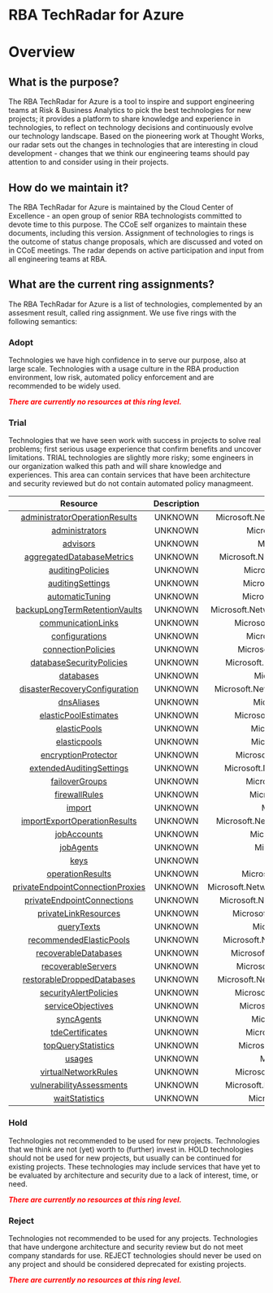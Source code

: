 
RBA TechRadar for Azure
=======================

# Overview

## What is the purpose?


The RBA TechRadar for Azure is a tool to inspire and support engineering teams at Risk & Business Analytics to pick the best technologies for new projects; it provides a platform to share knowledge and experience in technologies, to reflect on technology decisions and continuously evolve our technology landscape.  Based on the pioneering work at Thought Works, our radar sets out the changes in technologies that are interesting in cloud development - changes that we think our engineering teams should pay attention to and consider using in their projects.
## How do we maintain it?


The RBA TechRadar for Azure is maintained by the Cloud Center of Excellence - an open group of senior RBA technologists committed to devote time to this purpose.  The CCoE self organizes to maintain these documents, including this version.  Assignment of technologies to rings is the outcome of status change proposals, which are discussed and voted on in CCoE meetings.  The radar depends on active participation and input from all engineering teams at RBA.
## What are the current ring assignments?


The RBA TechRadar for Azure is a list of technologies, complemented by an assesment result, called ring assignment.  We use five rings with the following semantics:
### Adopt


Technologies we have high confidence in to serve our purpose, also at large scale.  Technologies with a usage culture in the RBA production environment, low risk, automated policy enforcement and are recommended to be widely used.  
  
***<font color="red"> There are currently no resources at this ring level. </font>***
### Trial


Technologies that we have seen work with success in projects to solve real problems;  first serious usage experience that confirm benefits and uncover limitations.  TRIAL technologies are slightly more risky; some engineers in our organization walked this path and will share knowledge and experiences.  This area can contain services that have been architecture and security reviewed but do not contain automated policy managmeent.  

|Resource|Description|Path|Status|
| :---: | :---: | :---: | :---: |
|[administratorOperationResults](https://github.com/openrba/python-azure-techradar/blob/master/Microsoft.Network/servers/administratorOperationResults)|UNKNOWN|Microsoft.Network/servers/administratorOperationResults|TRIAL|
|[administrators](https://github.com/openrba/python-azure-techradar/blob/master/Microsoft.Network/servers/administrators)|UNKNOWN|Microsoft.Network/servers/administrators|TRIAL|
|[advisors](https://github.com/openrba/python-azure-techradar/blob/master/Microsoft.Network/servers/advisors)|UNKNOWN|Microsoft.Network/servers/advisors|TRIAL|
|[aggregatedDatabaseMetrics](https://github.com/openrba/python-azure-techradar/blob/master/Microsoft.Network/servers/aggregatedDatabaseMetrics)|UNKNOWN|Microsoft.Network/servers/aggregatedDatabaseMetrics|TRIAL|
|[auditingPolicies](https://github.com/openrba/python-azure-techradar/blob/master/Microsoft.Network/servers/auditingPolicies)|UNKNOWN|Microsoft.Network/servers/auditingPolicies|TRIAL|
|[auditingSettings](https://github.com/openrba/python-azure-techradar/blob/master/Microsoft.Network/servers/auditingSettings)|UNKNOWN|Microsoft.Network/servers/auditingSettings|TRIAL|
|[automaticTuning](https://github.com/openrba/python-azure-techradar/blob/master/Microsoft.Network/servers/automaticTuning)|UNKNOWN|Microsoft.Network/servers/automaticTuning|TRIAL|
|[backupLongTermRetentionVaults](https://github.com/openrba/python-azure-techradar/blob/master/Microsoft.Network/servers/backupLongTermRetentionVaults)|UNKNOWN|Microsoft.Network/servers/backupLongTermRetentionVaults|TRIAL|
|[communicationLinks](https://github.com/openrba/python-azure-techradar/blob/master/Microsoft.Network/servers/communicationLinks)|UNKNOWN|Microsoft.Network/servers/communicationLinks|TRIAL|
|[configurations](https://github.com/openrba/python-azure-techradar/blob/master/Microsoft.Network/servers/configurations)|UNKNOWN|Microsoft.Network/servers/configurations|TRIAL|
|[connectionPolicies](https://github.com/openrba/python-azure-techradar/blob/master/Microsoft.Network/servers/connectionPolicies)|UNKNOWN|Microsoft.Network/servers/connectionPolicies|TRIAL|
|[databaseSecurityPolicies](https://github.com/openrba/python-azure-techradar/blob/master/Microsoft.Network/servers/databaseSecurityPolicies)|UNKNOWN|Microsoft.Network/servers/databaseSecurityPolicies|TRIAL|
|[databases](https://github.com/openrba/python-azure-techradar/blob/master/Microsoft.Network/servers/databases)|UNKNOWN|Microsoft.Network/servers/databases|TRIAL|
|[disasterRecoveryConfiguration](https://github.com/openrba/python-azure-techradar/blob/master/Microsoft.Network/servers/disasterRecoveryConfiguration)|UNKNOWN|Microsoft.Network/servers/disasterRecoveryConfiguration|TRIAL|
|[dnsAliases](https://github.com/openrba/python-azure-techradar/blob/master/Microsoft.Network/servers/dnsAliases)|UNKNOWN|Microsoft.Network/servers/dnsAliases|TRIAL|
|[elasticPoolEstimates](https://github.com/openrba/python-azure-techradar/blob/master/Microsoft.Network/servers/elasticPoolEstimates)|UNKNOWN|Microsoft.Network/servers/elasticPoolEstimates|TRIAL|
|[elasticPools](https://github.com/openrba/python-azure-techradar/blob/master/Microsoft.Network/servers/elasticPools)|UNKNOWN|Microsoft.Network/servers/elasticPools|TRIAL|
|[elasticpools](https://github.com/openrba/python-azure-techradar/blob/master/Microsoft.Network/servers/elasticpools)|UNKNOWN|Microsoft.Network/servers/elasticpools|TRIAL|
|[encryptionProtector](https://github.com/openrba/python-azure-techradar/blob/master/Microsoft.Network/servers/encryptionProtector)|UNKNOWN|Microsoft.Network/servers/encryptionProtector|TRIAL|
|[extendedAuditingSettings](https://github.com/openrba/python-azure-techradar/blob/master/Microsoft.Network/servers/extendedAuditingSettings)|UNKNOWN|Microsoft.Network/servers/extendedAuditingSettings|TRIAL|
|[failoverGroups](https://github.com/openrba/python-azure-techradar/blob/master/Microsoft.Network/servers/failoverGroups)|UNKNOWN|Microsoft.Network/servers/failoverGroups|TRIAL|
|[firewallRules](https://github.com/openrba/python-azure-techradar/blob/master/Microsoft.Network/servers/firewallRules)|UNKNOWN|Microsoft.Network/servers/firewallRules|TRIAL|
|[import](https://github.com/openrba/python-azure-techradar/blob/master/Microsoft.Network/servers/import)|UNKNOWN|Microsoft.Network/servers/import|TRIAL|
|[importExportOperationResults](https://github.com/openrba/python-azure-techradar/blob/master/Microsoft.Network/servers/importExportOperationResults)|UNKNOWN|Microsoft.Network/servers/importExportOperationResults|TRIAL|
|[jobAccounts](https://github.com/openrba/python-azure-techradar/blob/master/Microsoft.Network/servers/jobAccounts)|UNKNOWN|Microsoft.Network/servers/jobAccounts|TRIAL|
|[jobAgents](https://github.com/openrba/python-azure-techradar/blob/master/Microsoft.Network/servers/jobAgents)|UNKNOWN|Microsoft.Network/servers/jobAgents|TRIAL|
|[keys](https://github.com/openrba/python-azure-techradar/blob/master/Microsoft.Network/servers/keys)|UNKNOWN|Microsoft.Network/servers/keys|TRIAL|
|[operationResults](https://github.com/openrba/python-azure-techradar/blob/master/Microsoft.Network/servers/operationResults)|UNKNOWN|Microsoft.Network/servers/operationResults|TRIAL|
|[privateEndpointConnectionProxies](https://github.com/openrba/python-azure-techradar/blob/master/Microsoft.Network/servers/privateEndpointConnectionProxies)|UNKNOWN|Microsoft.Network/servers/privateEndpointConnectionProxies|TRIAL|
|[privateEndpointConnections](https://github.com/openrba/python-azure-techradar/blob/master/Microsoft.Network/servers/privateEndpointConnections)|UNKNOWN|Microsoft.Network/servers/privateEndpointConnections|TRIAL|
|[privateLinkResources](https://github.com/openrba/python-azure-techradar/blob/master/Microsoft.Network/servers/privateLinkResources)|UNKNOWN|Microsoft.Network/servers/privateLinkResources|TRIAL|
|[queryTexts](https://github.com/openrba/python-azure-techradar/blob/master/Microsoft.Network/servers/queryTexts)|UNKNOWN|Microsoft.Network/servers/queryTexts|TRIAL|
|[recommendedElasticPools](https://github.com/openrba/python-azure-techradar/blob/master/Microsoft.Network/servers/recommendedElasticPools)|UNKNOWN|Microsoft.Network/servers/recommendedElasticPools|TRIAL|
|[recoverableDatabases](https://github.com/openrba/python-azure-techradar/blob/master/Microsoft.Network/servers/recoverableDatabases)|UNKNOWN|Microsoft.Network/servers/recoverableDatabases|TRIAL|
|[recoverableServers](https://github.com/openrba/python-azure-techradar/blob/master/Microsoft.Network/servers/recoverableServers)|UNKNOWN|Microsoft.Network/servers/recoverableServers|TRIAL|
|[restorableDroppedDatabases](https://github.com/openrba/python-azure-techradar/blob/master/Microsoft.Network/servers/restorableDroppedDatabases)|UNKNOWN|Microsoft.Network/servers/restorableDroppedDatabases|TRIAL|
|[securityAlertPolicies](https://github.com/openrba/python-azure-techradar/blob/master/Microsoft.Network/servers/securityAlertPolicies)|UNKNOWN|Microsoft.Network/servers/securityAlertPolicies|TRIAL|
|[serviceObjectives](https://github.com/openrba/python-azure-techradar/blob/master/Microsoft.Network/servers/serviceObjectives)|UNKNOWN|Microsoft.Network/servers/serviceObjectives|TRIAL|
|[syncAgents](https://github.com/openrba/python-azure-techradar/blob/master/Microsoft.Network/servers/syncAgents)|UNKNOWN|Microsoft.Network/servers/syncAgents|TRIAL|
|[tdeCertificates](https://github.com/openrba/python-azure-techradar/blob/master/Microsoft.Network/servers/tdeCertificates)|UNKNOWN|Microsoft.Network/servers/tdeCertificates|TRIAL|
|[topQueryStatistics](https://github.com/openrba/python-azure-techradar/blob/master/Microsoft.Network/servers/topQueryStatistics)|UNKNOWN|Microsoft.Network/servers/topQueryStatistics|TRIAL|
|[usages](https://github.com/openrba/python-azure-techradar/blob/master/Microsoft.Network/servers/usages)|UNKNOWN|Microsoft.Network/servers/usages|TRIAL|
|[virtualNetworkRules](https://github.com/openrba/python-azure-techradar/blob/master/Microsoft.Network/servers/virtualNetworkRules)|UNKNOWN|Microsoft.Network/servers/virtualNetworkRules|TRIAL|
|[vulnerabilityAssessments](https://github.com/openrba/python-azure-techradar/blob/master/Microsoft.Network/servers/vulnerabilityAssessments)|UNKNOWN|Microsoft.Network/servers/vulnerabilityAssessments|TRIAL|
|[waitStatistics](https://github.com/openrba/python-azure-techradar/blob/master/Microsoft.Network/servers/waitStatistics)|UNKNOWN|Microsoft.Network/servers/waitStatistics|TRIAL|

### Hold


Technologies not recommended to be used for new projects. Technologies that we think are not (yet) worth to (further) invest in.  HOLD technologies should not be used for new projects, but usually can be continued for existing projects.  These technologies may include services that have yet to be evaluated by architecture and security due to a lack of interest, time, or need.  
  
***<font color="red"> There are currently no resources at this ring level. </font>***
### Reject


Technologies not recommended to be used for any projects. Technologies that have undergone architecture and security review but do not meet company standards for use.  REJECT technologies should never be used on any project and should be considered deprecated for existing projects.  
  
***<font color="red"> There are currently no resources at this ring level. </font>***